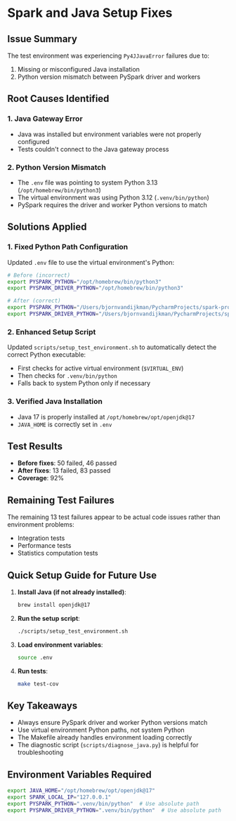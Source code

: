 # Spark and Java Setup Fixes

## Issue Summary
The test environment was experiencing `Py4JJavaError` failures due to:
1. Missing or misconfigured Java installation
2. Python version mismatch between PySpark driver and workers

## Root Causes Identified

### 1. Java Gateway Error
- Java was installed but environment variables were not properly configured
- Tests couldn't connect to the Java gateway process

### 2. Python Version Mismatch
- The `.env` file was pointing to system Python 3.13 (`/opt/homebrew/bin/python3`)
- The virtual environment was using Python 3.12 (`.venv/bin/python`)
- PySpark requires the driver and worker Python versions to match

## Solutions Applied

### 1. Fixed Python Path Configuration
Updated `.env` file to use the virtual environment's Python:
```bash
# Before (incorrect)
export PYSPARK_PYTHON="/opt/homebrew/bin/python3"
export PYSPARK_DRIVER_PYTHON="/opt/homebrew/bin/python3"

# After (correct)
export PYSPARK_PYTHON="/Users/bjornvandijkman/PycharmProjects/spark-profiler/.venv/bin/python"
export PYSPARK_DRIVER_PYTHON="/Users/bjornvandijkman/PycharmProjects/spark-profiler/.venv/bin/python"
```

### 2. Enhanced Setup Script
Updated `scripts/setup_test_environment.sh` to automatically detect the correct Python executable:
- First checks for active virtual environment (`$VIRTUAL_ENV`)
- Then checks for `.venv/bin/python`
- Falls back to system Python only if necessary

### 3. Verified Java Installation
- Java 17 is properly installed at `/opt/homebrew/opt/openjdk@17`
- `JAVA_HOME` is correctly set in `.env`

## Test Results
- **Before fixes**: 50 failed, 46 passed
- **After fixes**: 13 failed, 83 passed
- **Coverage**: 92%

## Remaining Test Failures
The remaining 13 test failures appear to be actual code issues rather than environment problems:
- Integration tests
- Performance tests
- Statistics computation tests

## Quick Setup Guide for Future Use

1. **Install Java (if not already installed)**:
   ```bash
   brew install openjdk@17
   ```

2. **Run the setup script**:
   ```bash
   ./scripts/setup_test_environment.sh
   ```

3. **Load environment variables**:
   ```bash
   source .env
   ```

4. **Run tests**:
   ```bash
   make test-cov
   ```

## Key Takeaways
- Always ensure PySpark driver and worker Python versions match
- Use virtual environment Python paths, not system Python
- The Makefile already handles environment loading correctly
- The diagnostic script (`scripts/diagnose_java.py`) is helpful for troubleshooting

## Environment Variables Required
```bash
export JAVA_HOME="/opt/homebrew/opt/openjdk@17"
export SPARK_LOCAL_IP="127.0.0.1"
export PYSPARK_PYTHON=".venv/bin/python"  # Use absolute path
export PYSPARK_DRIVER_PYTHON=".venv/bin/python"  # Use absolute path
```
